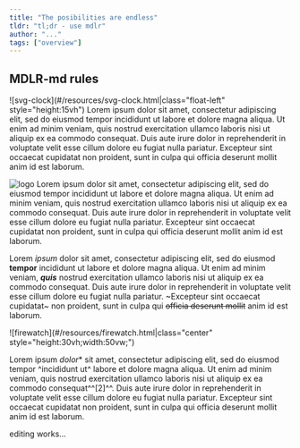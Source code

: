 ```yaml
---
title: "The posibilities are endless"
tldr: "tl;dr - use mdlr"
author: "..."
tags: ["overview"]
---
```


## MDLR-md rules
![svg-clock](#/resources/svg-clock.html|class="float-left" style="height:15vh")
Lorem ipsum dolor sit amet, consectetur adipiscing elit, sed do eiusmod tempor incididunt ut labore et dolore magna
aliqua. Ut enim ad minim veniam, quis nostrud exercitation ullamco
laboris nisi ut aliquip ex ea commodo consequat. Duis aute irure
dolor in reprehenderit in voluptate velit esse cillum dolore eu fugiat
nulla pariatur. Excepteur sint occaecat cupidatat non proident, sunt
in culpa qui officia deserunt mollit anim id est laborum.    

![logo](#/resources/mdlr.png|class="float-right")
Lorem ipsum dolor sit amet, consectetur adipiscing elit, sed do eiusmod
tempor incididunt ut labore et dolore magna aliqua. Ut enim ad minim
veniam, quis nostrud exercitation ullamco laboris nisi ut aliquip
ex ea commodo consequat. Duis aute irure dolor in reprehenderit in
voluptate velit esse cillum dolore eu fugiat nulla pariatur. Excepteur
sint occaecat cupidatat non proident, sunt in culpa qui officia deserunt
mollit anim id est laborum.    

Lorem *ipsum* dolor sit amet, consectetur
adipiscing elit, sed do eiusmod **tempor** incididunt ut labore et
dolore magna aliqua. Ut enim ad minim veniam, ***quis*** nostrud
exercitation ullamco laboris nisi ut aliquip ex ea commodo consequat.
Duis aute irure dolor in reprehenderit in voluptate velit esse cillum
dolore eu fugiat nulla pariatur. ~Excepteur sint occaecat cupidatat~
non proident, sunt in culpa qui ~~officia deserunt mollit~~ anim
id est laborum.    

![firewatch](#/resources/firewatch.html|class="center" style="height:30vh;width:50vw;")  

Lorem ipsum *dolor** sit amet,
consectetur adipiscing elit, sed do eiusmod tempor ^incididunt ut^
labore et dolore magna aliqua. Ut enim ad minim veniam, quis nostrud
exercitation ullamco laboris nisi ut aliquip ex ea commodo consequat^^[2]^^.
Duis aute irure dolor in reprehenderit in voluptate velit esse cillum
dolore eu fugiat nulla pariatur. Excepteur sint occaecat cupidatat
non proident, sunt in culpa qui officia deserunt mollit anim id est
laborum.    

editing works...
